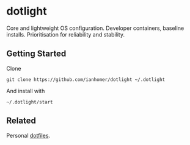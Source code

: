 # dotlight

Core and lightweight OS configuration. Developer containers, baseline installs. Prioritisation for reliability and stability. 

## Getting Started

Clone

    git clone https://github.com/ianhomer/dotlight ~/.dotlight

And install with

    ~/.dotlight/start

## Related

Personal [dotfiles](https://github.com/ianhomer/dotfiles).
